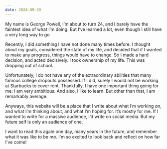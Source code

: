 ```yaml
---
date: 2024-09-30
---
```

My name is George Powell, I’m about to turn 24, and I barely have the faintest idea of what I’m doing. But I’ve learned a lot, even though I still have a very long way to go. 

Recently, I did something I have not done many times before. I thought about my goals, considered the state of my life, and decided that if I wanted to make any progress, things would have to change. So I made a hard decision, and acted decisively. I took ownership of my life. This was dropping out of school. 

Unfortunately, I do not have any of the extraordinary abilities that many famous college dropouts possessed. If I did, surely I would not be working at Starbucks to cover rent. Thankfully, I have one important thing going for me: I am very ambitious. And also, I like to learn. But other than that, I am remarkably average.

Anyways, this website will be a place that I write about what I’m working on, and what I’m thinking about, and what I’m hoping for. It’s mostly for me. If I wanted to write for a massive audience, I’d write on social media. But my future self is only an audience of one.

I want to read this again one day, many years in the future, and remember what it was like to be me. I'm so excited to look back and reflect on how far I've come!
